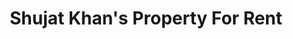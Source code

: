 ---
title: "Shujat Khan's Property For Rent"
url: /karachi/shujat-khans-property-for-rent/
shop: travel agency
---